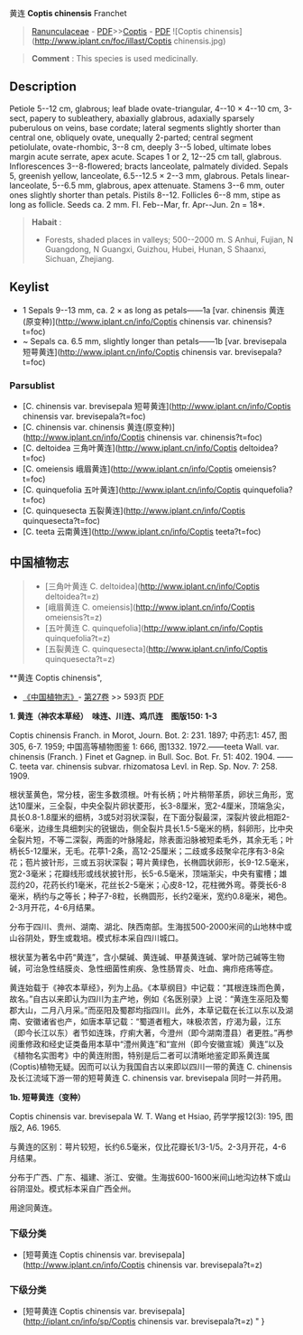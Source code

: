 黄连 **Coptis chinensis** Franchet

> [Ranunculaceae](http://www.iplant.cn/info/Ranunculaceae?t=foc) - [PDF](http://www.iplant.cn/foc/pdf/Ranunculaceae.pdf)>>[Coptis](http://www.iplant.cn/info/Coptis?t=foc) - [PDF](http://www.iplant.cn/foc/pdf/Coptis.pdf)
![Coptis chinensis](http://www.iplant.cn/foc/illast/Coptis chinensis.jpg)


> **Comment** : 
> This species is used medicinally.

## Description

Petiole 5--12 cm, glabrous; leaf blade ovate-triangular, 4--10 × 4--10 cm, 3-sect, papery to subleathery, abaxially glabrous, adaxially sparsely puberulous on veins, base cordate; lateral segments slightly shorter than central one, obliquely ovate, unequally 2-parted; central segment petiolulate, ovate-rhombic, 3--8 cm, deeply 3--5 lobed, ultimate lobes margin acute serrate, apex acute. Scapes 1 or 2, 12--25 cm tall, glabrous. Inflorescences 3--8-flowered; bracts lanceolate, palmately divided. Sepals 5, greenish yellow, lanceolate, 6.5--12.5 × 2--3 mm, glabrous. Petals linear-lanceolate, 5--6.5 mm, glabrous, apex attenuate. Stamens 3--6 mm, outer ones slightly shorter than petals. Pistils 8--12. Follicles 6--8 mm, stipe as long as follicle. Seeds ca. 2 mm. Fl. Feb--Mar, fr. Apr--Jun. 2n = 18*.


> **Habait** : 
>* Forests, shaded places in valleys; 500--2000 m. S Anhui, Fujian, N Guangdong, N Guangxi, Guizhou, Hubei, Hunan, S Shaanxi, Sichuan, Zhejiang.


## Keylist

* 1 Sepals 9--13 mm, ca. 2 × as long as petals——1a  [var. chinensis 黄连(原变种)](http://www.iplant.cn/info/Coptis chinensis var. chinensis?t=foc)
* ~ Sepals ca. 6.5 mm, slightly longer than petals——1b  [var. brevisepala 短萼黄连](http://www.iplant.cn/info/Coptis chinensis var. brevisepala?t=foc)



### Parsublist

* [C.  chinensis var. brevisepala  短萼黄连](http://www.iplant.cn/info/Coptis chinensis var. brevisepala?t=foc)
* [C.  chinensis var. chinensis  黄连(原变种)](http://www.iplant.cn/info/Coptis chinensis var. chinensis?t=foc)
* [C.  deltoidea  三角叶黄连](http://www.iplant.cn/info/Coptis deltoidea?t=foc)
* [C.  omeiensis  峨眉黄连](http://www.iplant.cn/info/Coptis omeiensis?t=foc)
* [C.  quinquefolia  五叶黄连](http://www.iplant.cn/info/Coptis quinquefolia?t=foc)
* [C.  quinquesecta  五裂黄连](http://www.iplant.cn/info/Coptis quinquesecta?t=foc)
* [C.  teeta  云南黄连](http://www.iplant.cn/info/Coptis teeta?t=foc)


## 中国植物志

> * [三角叶黄连  C.  deltoidea](http://www.iplant.cn/info/Coptis deltoidea?t=z)
> * [峨眉黄连  C.  omeiensis](http://www.iplant.cn/info/Coptis omeiensis?t=z)
> * [五叶黄连  C.  quinquefolia](http://www.iplant.cn/info/Coptis quinquefolia?t=z)
> * [五裂黄连  C.  quinquesecta](http://www.iplant.cn/info/Coptis quinquesecta?t=z)


**黄连 Coptis chinensis",



* [《中国植物志》](http://www.iplant.cn/frps)- [第27卷](http://www.iplant.cn/frps/vol/27) >> 593页 [PDF](http://www.iplant.cn/frps/pdf/27/593.pdf)


**1. 黄连（神农本草经）　味连、川连、鸡爪连　图版150: 1-3**

Coptis chinensis Franch. in Morot, Journ. Bot. 2: 231. 1897; 中药志1: 457, 图305, 6-7. 1959; 中国高等植物图鉴 1: 666, 图1332. 1972.——teeta Wall. var. chinensis (Franch. ) Finet et Gagnep. in Bull. Soc. Bot. Fr. 51: 402. 1904. ——C. teeta var. chinensis subvar. rhizomatosa Levl. in Rep. Sp. Nov. 7: 258. 1909.

根状茎黄色，常分枝，密生多数须根。叶有长柄；叶片稍带革质，卵状三角形，宽达10厘米，三全裂，中央全裂片卵状菱形，长3-8厘米，宽2-4厘米，顶端急尖，具长0.8-1.8厘米的细柄，3或5对羽状深裂，在下面分裂最深，深裂片彼此相距2-6毫米，边缘生具细刺尖的锐锯齿，侧全裂片具长1.5-5毫米的柄，斜卵形，比中央全裂片短，不等二深裂，两面的叶脉隆起，除表面沿脉被短柔毛外，其余无毛；叶柄长5-12厘米，无毛。花葶1-2条，高12-25厘米；二歧或多歧聚伞花序有3-8朵花；苞片披针形，三或五羽状深裂；萼片黄绿色，长椭圆状卵形，长9-12.5毫米，宽2-3毫米；花瓣线形或线状披针形，长5-6.5毫米，顶端渐尖，中央有蜜槽；雄蕊约20，花药长约1毫米，花丝长2-5毫米；心皮8-12，花柱微外弯。蓇葖长6-8毫米，柄约与之等长；种子7-8粒，长椭圆形，长约2毫米，宽约0.8毫米，褐色。2-3月开花，4-6月结果。

分布于四川、贵州、湖南、湖北、陕西南部。生海拔500-2000米间的山地林中或山谷阴处，野生或栽培。模式标本采自四川城口。

根状茎为著名中药“黄连”，含小檗碱、黄连碱、甲基黄连碱、掌叶防己碱等生物碱，可治急性结膜炎、急性细菌性痢疾、急性肠胃炎、吐血、痈疖疮疡等症。

黄连始载于《神农本草经》，列为上品。《本草纲目》中记载：“其根连珠而色黄，故名。”自古以来即认为四川为主产地，例如《名医别录》上说：“黄连生巫阳及蜀郡大山，二月八月采。”而巫阳及蜀郡均指四川。此外，本草记载在长江以东以及湖南、安徽诸省也产，如唐本草记载：“蜀道者粗大，味极浓苦，疗渴为最，江东（即今长江以东）者节如连珠，疗痢大著，今澄州（即今湖南澧县）者更胜。”再参阅重修政和经史证类备用本草中“澧州黄连”和“宣州（即今安徽宣城）黄连”以及《植物名实图考》中的黄连附图，特别是后二者可以清晰地鉴定即系黄连属(Coptis)植物无疑。因而可以认为我国自古以来即以四川一带的黄连 C. chinensis 及长江流域下游一带的短萼黄连 C. chinensis var. brevisepala 同时一并药用。

**1b. 短萼黄连（变种）**

Coptis chinensis var. brevisepala W. T. Wang et Hsiao, 药学学报12(3): 195, 图版2, A6. 1965.

与黄连的区别：萼片较短，长约6.5毫米，仅比花瓣长1/3-1/5。2-3月开花，4-6月结果。

分布于广西、广东、福建、浙江、安徽。生海拔600-1600米间山地沟边林下或山谷阴湿处。模式标本采自广西全州。

用途同黄连。

### 下级分类
* [短萼黄连  Coptis chinensis var. brevisepala](http://www.iplant.cn/info/Coptis chinensis var. brevisepala?t=z)

### 下级分类
* [短萼黄连  Coptis chinensis var. brevisepala](http://iplant.cn/info/sp/Coptis chinensis var. brevisepala?t=z)
"
}